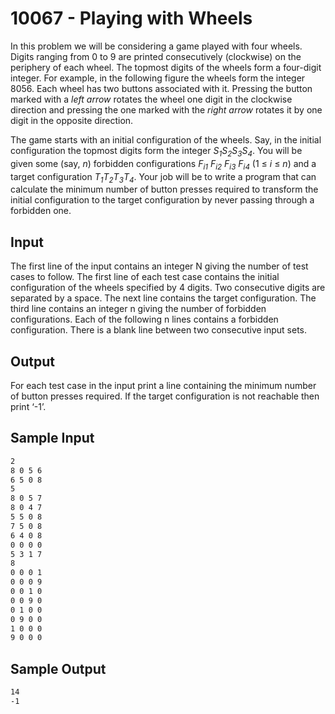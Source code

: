 # 10067 - Playing with Wheels

In this problem we will be considering a game played with four wheels. Digits ranging from 0 to 9
are printed consecutively (clockwise) on the periphery of each wheel. The topmost digits of the wheels
form a four-digit integer. For example, in the following figure the wheels form the integer 8056. Each
wheel has two buttons associated with it. Pressing the button marked with a *left arrow* rotates the
wheel one digit in the clockwise direction and pressing the one marked with the *right arrow* rotates it
by one digit in the opposite direction.

The game starts with an initial configuration of the wheels. Say, in the initial configuration the
topmost digits form the integer *S<sub>1</sub>S<sub>2</sub>S<sub>3</sub>S<sub>4</sub>*. 
You will be given some (say, *n*) forbidden configurations *F<sub>i1</sub> F<sub>i2</sub> F<sub>i3</sub> F<sub>i4</sub>*
(1 ≤ *i* ≤ *n*) and a target configuration *T<sub>1</sub>T<sub>2</sub>T<sub>3</sub>T<sub>4</sub>*. 
Your job will be to write a program that can calculate the minimum number of button presses required to 
transform the initial configuration to the target configuration by never passing through a forbidden one.


## Input
The first line of the input contains an integer N giving the number of test cases to follow.
The first line of each test case contains the initial configuration of the wheels specified by 4 digits.
Two consecutive digits are separated by a space. The next line contains the target configuration. The
third line contains an integer n giving the number of forbidden configurations. Each of the following n
lines contains a forbidden configuration. There is a blank line between two consecutive input sets.


## Output
For each test case in the input print a line containing the minimum number of button presses required.
If the target configuration is not reachable then print ‘-1’.


## Sample Input

```bash
2
8 0 5 6
6 5 0 8
5
8 0 5 7
8 0 4 7
5 5 0 8
7 5 0 8
6 4 0 8
0 0 0 0
5 3 1 7
8
0 0 0 1
0 0 0 9
0 0 1 0
0 0 9 0
0 1 0 0
0 9 0 0
1 0 0 0
9 0 0 0
```

## Sample Output

```bash
14
-1
```
